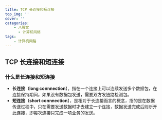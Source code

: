 ```yaml
---
title: TCP 长连接和短连接
top_img: ''
cover: ''
categories: 
    - 八股文
      - 计算机网络
tags: 
    - 计算机网路
---
```


## TCP 长连接和短连接

### 什么是长连接和短连接

* **长连接（long connnection）**，指在一个连接上可以连续发送多个数据包，在连接保持期间，如果没有数据包发送，需要双方发链路检测包。
* **短连接（short connnection）**，是相对于长连接而言的概念，指的是在数据传送过程中，只在需要发送数据时才去建立一个连接，数据发送完成后则断开此连接，即每次连接只完成一项业务的发送。
